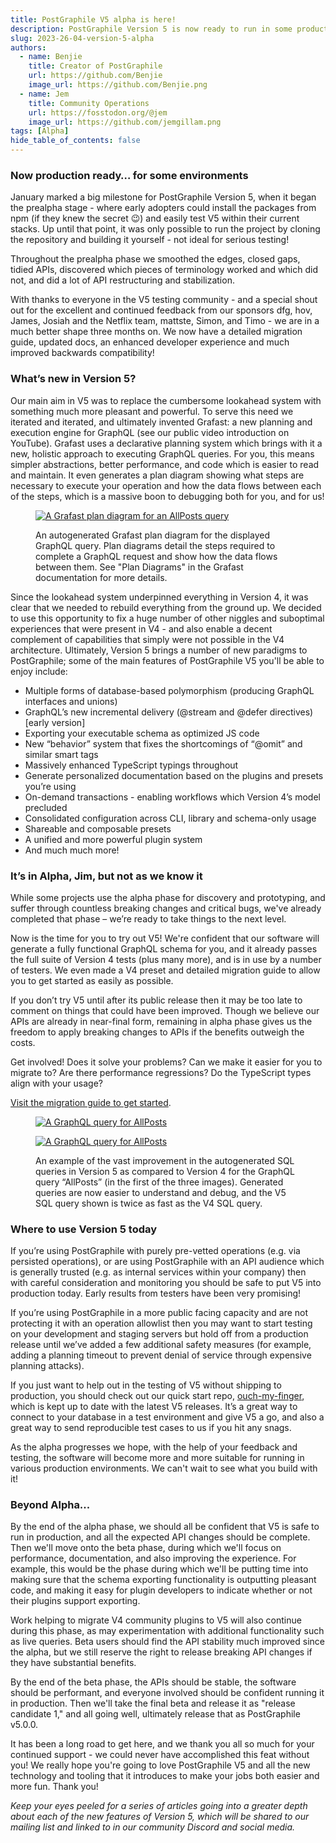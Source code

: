 ```yaml
---
title: PostGraphile V5 alpha is here!
description: PostGraphile Version 5 is now ready to run in some production environments!
slug: 2023-26-04-version-5-alpha
authors:
  - name: Benjie
    title: Creator of PostGraphile
    url: https://github.com/Benjie
    image_url: https://github.com/Benjie.png
  - name: Jem
    title: Community Operations
    url: https://fosstodon.org/@jem
    image_url: https://github.com/jemgillam.png
tags: [Alpha]
hide_table_of_contents: false
---
```


### Now production ready… for some environments

January marked a big milestone for PostGraphile Version 5, when it began the prealpha stage - where early adopters could install the packages from npm (if they knew the secret 😉) and easily test V5 within their current stacks. Up until that point, it was only possible to run the project by cloning the repository and building it yourself - not ideal for serious testing!

Throughout the prealpha phase we smoothed the edges, closed gaps, tidied APIs, discovered which pieces of terminology worked and which did not, and did a lot of API restructuring and stabilization.

With thanks to everyone in the V5 testing community - and a special shout out for the excellent and continued feedback from our sponsors dfg, hov, James, Josiah and the Netflix team, mattste, Simon, and Timo - we are in a much better shape three months on. We now have a detailed migration guide, updated docs, an enhanced developer experience and much improved backwards compatibility!

### What’s new in Version 5?

Our main aim in V5 was to replace the cumbersome lookahead system with something much more pleasant and powerful. To serve this need we iterated and iterated, and ultimately invented Grafast: a new planning and execution engine for GraphQL (see our public video introduction on YouTube). Grafast uses a declarative planning system which brings with it a new, holistic approach to executing GraphQL queries. For you, this means simpler abstractions, better performance, and code which is easier to read and maintain. It even generates a plan diagram showing what steps are necessary to execute your operation and how the data flows between each of the steps, which is a massive boon to debugging both for you, and for us!

<figure>

[![A Grafast plan diagram for an AllPosts query](../static/img/news/2023-04-26-mermaid-diagram.png)](../static/img/news/2023-04-26-mermaid-diagram.png)

<figcaption>An autogenerated Grafast plan diagram for the displayed GraphQL query. Plan diagrams detail the steps required to complete a GraphQL request and show how the data flows between them. See "Plan Diagrams" in the Grafast documentation for more details.</figcaption>
</figure>

<!--truncate-->

Since the lookahead system underpinned everything in Version 4, it was clear that we needed to rebuild everything from the ground up. We decided to use this opportunity to fix a huge number of other niggles and suboptimal experiences that were present in V4 - and also enable a decent complement of capabilities that simply were not possible in the V4 architecture. Ultimately, Version 5 brings a number of new paradigms to PostGraphile; some of the main features of PostGraphile V5 you'll be able to enjoy include:

- Multiple forms of database-based polymorphism (producing GraphQL interfaces and unions)
- GraphQL’s new incremental delivery (@stream and @defer directives) [early version]
- Exporting your executable schema as optimized JS code
- New “behavior” system that fixes the shortcomings of “@omit” and similar smart tags
- Massively enhanced TypeScript typings throughout
- Generate personalized documentation based on the plugins and presets you’re using
- On-demand transactions - enabling workflows which Version 4’s model precluded
- Consolidated configuration across CLI, library and schema-only usage
- Shareable and composable presets
- A unified and more powerful plugin system
- And much much more!

### It’s in Alpha, Jim, but not as we know it

While some projects use the alpha phase for discovery and prototyping, and suffer through countless breaking changes and critical bugs, we've already completed that phase – we’re ready to take things to the next level.

Now is the time for you to try out V5! We're confident that our software will generate a fully functional GraphQL schema for you, and it already passes the full suite of Version 4 tests (plus many more), and is in use by a number of testers. We even made a V4 preset and detailed migration guide to allow you to get started as easily as possible.

If you don’t try V5 until after its public release then it may be too late to comment on things that could have been improved. Though we believe our APIs are already in near-final form, remaining in alpha phase gives us the freedom to apply breaking changes to APIs if the benefits outweigh the costs.

Get involved! Does it solve your problems? Can we make it easier for you to migrate to? Are there performance regressions? Do the TypeScript types align with your usage?

[Visit the migration guide to get started](../postgraphile/next/migrating-from-v4/).

<figure>

[![A GraphQL query for AllPosts](../static/img/news/2023-04-26-comparison-query-ruru.png)](../static/img/news/2023-04-26-comparison-query-ruru.png)

</figure>

<figure>

[![A GraphQL query for AllPosts](../static/img/news/2023-04-26-v4-v5-comparison.png)](../static/img/news/2023-04-26-v4-v5-comparison.png)

<figcaption>An example of the vast improvement in the autogenerated SQL queries in Version 5 as compared to Version 4 for the GraphQL query “AllPosts” (in the first of the three images). Generated queries are now easier to understand and debug, and the V5 SQL query shown is twice as fast as the V4 SQL query.</figcaption>
</figure>

### Where to use Version 5 today

If you’re using PostGraphile with purely pre-vetted operations (e.g. via persisted operations), or are using PostGraphile with an API audience which is generally trusted (e.g. as internal services within your company) then with careful consideration and monitoring you should be safe to put V5 into production today. Early results from testers have been very promising!

If you’re using PostGraphile in a more public facing capacity and are not protecting it with an operation allowlist then you may want to start testing on your development and staging servers but hold off from a production release until we’ve added a few additional safety measures (for example, adding a planning timeout to prevent denial of service through expensive planning attacks).

If you just want to help out in the testing of V5 without shipping to production, you should check out our quick start repo, [ouch-my-finger](https://github.com/benjie/ouch-my-finger), which is kept up to date with the latest V5 releases. It’s a great way to connect to your database in a test environment and give V5 a go, and also a great way to send reproducible test cases to us if you hit any snags.

As the alpha progresses we hope, with the help of your feedback and testing, the software will become more and more suitable for running in various production environments. We can't wait to see what you build with it!

### Beyond Alpha...

By the end of the alpha phase, we should all be confident that V5 is safe to run in production, and all the expected API changes should be complete. Then we'll move onto the beta phase, during which we'll focus on performance, documentation, and also improving the experience. For example, this would be the phase during which we'll be putting time into making sure that the schema exporting functionality is outputting pleasant code, and making it easy for plugin developers to indicate whether or not their plugins support exporting.

Work helping to migrate V4 community plugins to V5 will also continue during this phase, as may experimentation with additional functionality such as live queries. Beta users should find the API stability much improved since the alpha, but we still reserve the right to release breaking API changes if they have substantial benefits.

By the end of the beta phase, the APIs should be stable, the software should be performant, and everyone involved should be confident running it in production. Then we'll take the final beta and release it as "release candidate 1," and all going well, ultimately release that as PostGraphile v5.0.0.

It has been a long road to get here, and we thank you all so much for your continued support - we could never have accomplished this feat without you! We really hope you're going to love PostGraphile V5 and all the new technology and tooling that it introduces to make your jobs both easier and more fun. Thank you!

_Keep your eyes peeled for a series of articles going into a greater depth about each of the new features of Version 5, which will be shared to our mailing list and linked to in our community Discord and social media._
